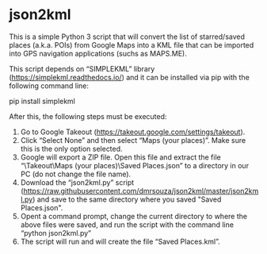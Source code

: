 # json2kml

This is a simple Python 3 script that will convert the list of starred/saved places (a.k.a. POIs) from Google Maps into a KML file that can be imported into GPS navigation applications (suchs as MAPS.ME).

This script depends on “SIMPLEKML” library (https://simplekml.readthedocs.io/) and it can be installed via pip with the following command line:

pip install simplekml

After this, the following steps must be executed:

1.	Go to Google Takeout (https://takeout.google.com/settings/takeout). 
2.	Click “Select None” and then select “Maps (your places)”. Make sure this is the only option selected.
3.	Google will export a ZIP file. Open this file and extract the file “\Takeout\Maps (your places)\Saved Places.json” to a directory in our PC (do not change the file name).
4.	Download the “json2kml.py” script (https://raw.githubusercontent.com/dmrsouza/json2kml/master/json2kml.py) and save to the same directory where you saved "Saved Places.json".
5.	Opent a command prompt, change the current directory to where the above files were saved, and run the script with the command line “python json2kml.py”
6.	The script will run and will create the file “Saved Places.kml”.
